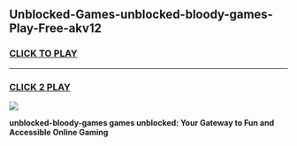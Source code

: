 
## Unblocked-Games-unblocked-bloody-games-Play-Free-akv12
<h3>
<a href="https://premium76.site?title=unblocked-bloody-games&ref=19M">CLICK TO PLAY</a></h3>
<hr>

<h3>
<a href="https://premium76.site?title=unblocked-bloody-games&ref=19M">CLICK 2 PLAY</a>
  
</h3>

<a href="https://premium76.site?title=unblocked-bloody-games&ref=19M"><img src="https://clearcache.store/games.png"></a>


**unblocked-bloody-games games unblocked: Your Gateway to Fun and Accessible Online Gaming**
